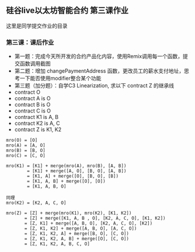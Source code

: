## 硅谷live以太坊智能合约 第三课作业
这里是同学提交作业的目录

### 第三课：课后作业
- 第一题：完成今天所开发的合约产品化内容，使用Remix调用每一个函数，提交函数调用截图
- 第二题：增加 changePaymentAddress 函数，更改员工的薪水支付地址，思考一下能否使用modifier整合某个功能
- 第三题（加分题）：自学C3 Linearization, 求以下 contract Z 的继承线
- contract O
- contract A is O
- contract B is O
- contract C is O
- contract K1 is A, B
- contract K2 is A, C
- contract Z is K1, K2

```sol
mro(O) = [O]
mro(A) = [A, O]
mro(B) = [B, O]
mro(C) = [C, O]

mro(K1) = [K1] + merge(mro(A), mro(B), [A, B])
        = [K1] + merge([A, O], [B, O], [A, B])
        = [K1, A] + merge([O], [B, O], [B])
        = [K1, A, B] + merge([O], [O])
        = [K1, A, B, O]

同理
mro(K2) = [K2, A, C, O]

mro(Z) = [Z] + merge(mro(K1), mro(K2), [K1, K2])
       = [Z] + merge([K1, A, B , O], [K2, A, C, O], [K1, K2])
       = [Z, K1] + merge([A, B, O], [K2, A, C, O], [K2])
       = [Z, K1, K2] + merge([A, B, O], [A, C, O])
       = [Z, K1, K2, A] + merge([B, O], [C, O])
       = [Z, K1, K2, A, B] + merge([O], [C, O])
       = [Z, K1, K2, A, B, C, O]
```
